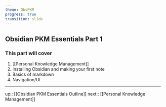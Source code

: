 ```yaml
---
theme: ObsPKM
progress: true
transition: slide
---
```


## Obsidian PKM Essentials Part 1

### This part will cover

1. [[Personal Knowledge Management]]
2. Installing Obsidian and making your first note
3. Basics of markdown
4. Navigation/UI

---

up:: [[Obsidian PKM Essentials Outline]]
next:: [[Personal Knowledge Management]]
